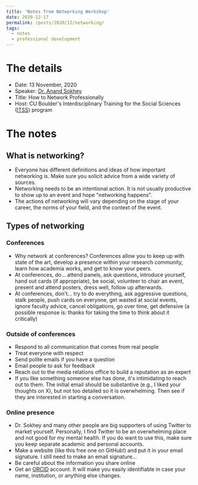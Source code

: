 ```yaml
---
title: 'Notes from Networking Workshop'
date: 2020-12-17
permalink: /posts/2020/12/networking/
tags:
  - notes
  - professional development
---
```


# The details
- Date: 13 November, 2020
- Speaker: [Dr. Anand Sokhey](https://sites.google.com/a/colorado.edu/aes/)
- Title: How to Network Professionally
- Host: CU Boulder's Interdisciplinary Training for the Social Sciences ([ITSS](https://www.colorado.edu/cartss/interdisciplinary-training-social-sciences-itss)) program

# The notes

## What is networking?
- Everyone has different definitions and ideas of how important networking is. Make sure you solicit advice from a wide variety of sources.
- Networking needs to be an intentional action. It is not usually productive to show up to an event and hope "networking happens".
- The actions of networking will vary depending on the stage of your career, the norms of your field, and the context of the event.

## Types of networking

### Conferences
- Why network at conferences? Conferences allow you to keep up with state of the art, develop a presence within your research community, learn how academia works, and get to know your peers.
- At conferences, do... attend panels, ask questions, introduce yourself, hand out cards (if appropriate), be social, volunteer to chair an event, present and attend posters, dress well, follow up afterwards.
- At conferences, don't... try to do everything, ask aggressive questions, stalk people, push cards on everyone, get wasted at social events, ignore faculty advice, cancel obligations, go over time, get defensive (a possible response is: thanks for taking the time to think about it critically)

### Outside of conferences
- Respond to all communication that comes from real people
- Treat everyone with respect
- Send polite emails if you have a question
- Email people to ask for feedback
- Reach out to the media relations office to build a reputation as an expert
- If you like something someone else has done, it's intimidating to reach out to them. The initial email should be substantive (e.g., I liked your thoughts on X), but not too detailed so it is overwhelming. Then see if they are interested in starting a conversation.

### Online presence
- Dr. Sokhey and many other people are big supporters of using Twitter to market yourself. Personally, I find Twitter to be an overwhelming place and not good for my mental health. If you do want to use this, make sure you keep separate academic and personal accounts.
- Make a website (like this free one on GitHub!) and put it in your email signature. I still need to make an email signature...
- Be careful about the information you share online
- Get an [ORCID](https://info.orcid.org/what-is-orcid) account. It will make you easily identifiable in case your name, institution, or anything else changes.
